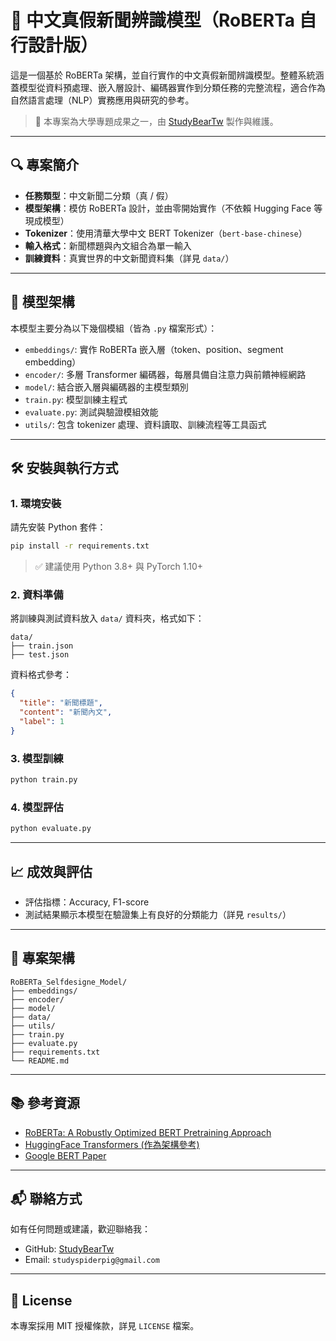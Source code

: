 # 📰 中文真假新聞辨識模型（RoBERTa 自行設計版）

這是一個基於 RoBERTa 架構，並自行實作的中文真假新聞辨識模型。整體系統涵蓋模型從資料預處理、嵌入層設計、編碼器實作到分類任務的完整流程，適合作為自然語言處理（NLP）實務應用與研究的參考。

> 📘 本專案為大學專題成果之一，由 [StudyBearTw](https://github.com/StudyBearTw) 製作與維護。

---

## 🔍 專案簡介

- **任務類型**：中文新聞二分類（真 / 假）
- **模型架構**：模仿 RoBERTa 設計，並由零開始實作（不依賴 Hugging Face 等現成模型）
- **Tokenizer**：使用清華大學中文 BERT Tokenizer（`bert-base-chinese`）
- **輸入格式**：新聞標題與內文組合為單一輸入
- **訓練資料**：真實世界的中文新聞資料集（詳見 `data/`）

---

## 🧠 模型架構

本模型主要分為以下幾個模組（皆為 `.py` 檔案形式）：

- `embeddings/`: 實作 RoBERTa 嵌入層（token、position、segment embedding）
- `encoder/`: 多層 Transformer 編碼器，每層具備自注意力與前饋神經網路
- `model/`: 結合嵌入層與編碼器的主模型類別
- `train.py`: 模型訓練主程式
- `evaluate.py`: 測試與驗證模組效能
- `utils/`: 包含 tokenizer 處理、資料讀取、訓練流程等工具函式

---

## 🛠️ 安裝與執行方式

### 1. 環境安裝

請先安裝 Python 套件：

```bash
pip install -r requirements.txt
````

> ✅ 建議使用 Python 3.8+ 與 PyTorch 1.10+

### 2. 資料準備

將訓練與測試資料放入 `data/` 資料夾，格式如下：

```
data/
├── train.json
├── test.json
```

資料格式參考：

```json
{
  "title": "新聞標題",
  "content": "新聞內文",
  "label": 1
}
```

### 3. 模型訓練

```bash
python train.py
```

### 4. 模型評估

```bash
python evaluate.py
```

---

## 📈 成效與評估

* 評估指標：Accuracy, F1-score
* 測試結果顯示本模型在驗證集上有良好的分類能力（詳見 `results/`）

---

## 📁 專案架構

```
RoBERTa_Selfdesigne_Model/
├── embeddings/
├── encoder/
├── model/
├── data/
├── utils/
├── train.py
├── evaluate.py
├── requirements.txt
└── README.md
```

---

## 📚 參考資源

* [RoBERTa: A Robustly Optimized BERT Pretraining Approach](https://arxiv.org/abs/1907.11692)
* [HuggingFace Transformers (作為架構參考)](https://github.com/huggingface/transformers)
* [Google BERT Paper](https://arxiv.org/abs/1810.04805)

---

## 📬 聯絡方式

如有任何問題或建議，歡迎聯絡我：

* GitHub: [StudyBearTw](https://github.com/StudyBearTw)
* Email: `studyspiderpig@gmail.com`

---

## 📜 License

本專案採用 MIT 授權條款，詳見 `LICENSE` 檔案。
